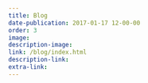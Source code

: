 ```yaml
---
title: Blog
date-publication: 2017-01-17 12-00-00
order: 3
image:
description-image:
link: /blog/index.html
description-link:
extra-link:
---
```

